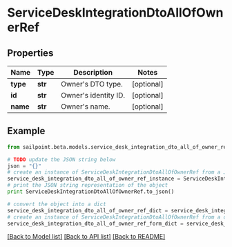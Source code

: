# ServiceDeskIntegrationDtoAllOfOwnerRef


## Properties

Name | Type | Description | Notes
------------ | ------------- | ------------- | -------------
**type** | **str** | Owner&#39;s DTO type. | [optional] 
**id** | **str** | Owner&#39;s identity ID. | [optional] 
**name** | **str** | Owner&#39;s name. | [optional] 

## Example

```python
from sailpoint.beta.models.service_desk_integration_dto_all_of_owner_ref import ServiceDeskIntegrationDtoAllOfOwnerRef

# TODO update the JSON string below
json = "{}"
# create an instance of ServiceDeskIntegrationDtoAllOfOwnerRef from a JSON string
service_desk_integration_dto_all_of_owner_ref_instance = ServiceDeskIntegrationDtoAllOfOwnerRef.from_json(json)
# print the JSON string representation of the object
print ServiceDeskIntegrationDtoAllOfOwnerRef.to_json()

# convert the object into a dict
service_desk_integration_dto_all_of_owner_ref_dict = service_desk_integration_dto_all_of_owner_ref_instance.to_dict()
# create an instance of ServiceDeskIntegrationDtoAllOfOwnerRef from a dict
service_desk_integration_dto_all_of_owner_ref_form_dict = service_desk_integration_dto_all_of_owner_ref.from_dict(service_desk_integration_dto_all_of_owner_ref_dict)
```
[[Back to Model list]](../README.md#documentation-for-models) [[Back to API list]](../README.md#documentation-for-api-endpoints) [[Back to README]](../README.md)


